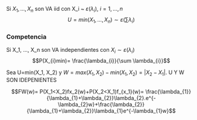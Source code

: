 Si $X_{1}, \dots, X_{n}$ son VA iid con X_i ~ $\varepsilon(\lambda_{i})$, $i=1, \dots, n$
$$U=min(X_{1}, \dots, X_{n})\sim \varepsilon\left( \sum \lambda_{
i}\right)$$



### Competencia
Si X_1, ..., X_n son VA independientes con $X_i \sim \varepsilon (\lambda_{i})$ 
$$P(X_{i}min)= \frac{\lambda_{i}}{\sum \lambda_{i}}$$

Sea U=min(X_1, X_2) y $W=max(X_1, X_2) - min (X_1, X_2)=|X_2 -X_1|$. U Y W SON IDEPENIENTES

$$FW(w)= P(X_1<X_2)fx_2(w)+P(X_2<X_1)f_{x_1}(w)= \frac{\lambda_{1}}{\lambda_{1}+\lambda_{2}}\lambda_{2}.e^{-\lambda_{2}w}+\frac{\lambda_{2}}{\lambda_{1}+\lambda_{2}}\lambda_{1}e^{-\lambda_{1}w}$$
